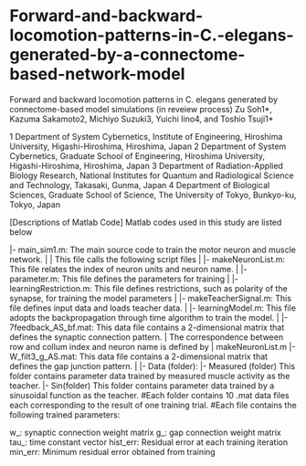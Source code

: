 # Forward-and-backward-locomotion-patterns-in-C.-elegans-generated-by-a-connectome-based-network-model
Forward and backward locomotion patterns in C. elegans generated by connectome-based model simulations (in reveiew process)
Zu Soh1*, Kazuma Sakamoto2, Michiyo Suzuki3, Yuichi Iino4, and Toshio Tsuji1* 

1 Department of System Cybernetics, Institute of Engineering, Hiroshima University, Higashi-Hiroshima, Hiroshima, Japan
2 Department of System Cybernetics, Graduate School of Engineering, Hiroshima University, Higashi-Hiroshima, Hiroshima, Japan
3 Department of Radiation-Applied Biology Research, National Institutes for Quantum and Radiological Science and Technology, Takasaki, Gunma, Japan
4 Department of Biological Sciences, Graduate School of Science, The University of Tokyo, Bunkyo-ku, Tokyo, Japan

[Descriptions of Matlab Code]
Matlab codes used in this study are listed below

 |- main_sim1.m:		The main source code to train the motor neuron and muscle network.
 |   |			This file calls the following script files
 |   |- makeNeuronList.m:	This file relates the index of neuron units and neuron name.
|   |- parameter.m:	This file defines the parameters for training 
|   |- learningRestriction.m:	This file defines restrictions, such as polarity of the synapse, for training the model parameters
|   |- makeTeacherSignal.m: This file defines input data and loads teacher data.
|   |- learningModel.m:	This file adopts the backpropagation through time algorithm to train the model.
|
|- 7feedback_AS_bf.mat: 	This data file contains a 2-dimensional matrix that defines the synaptic connection pattern.
|			The correspondence between row and collum index and neuron name is defined by 
| 			makeNeuronList.m
|- W_filt3_g_AS.mat:	This data file contains a 2-dimensional matrix that defines the gap junction pattern.
|
|- Data (folder):
     |- Measured (folder)	This folder contains parameter data trained by measured muscle activity as the teacher.
     |- Sin(folder)	This folder contains parameter data trained by a sinusoidal function as the teacher.
	#Each folder contains 10 .mat data files each corresponding to the result of one training trial.
	#Each file contains the following trained parameters:

w_: synaptic connection weight matrix
g_: gap connection weight matrix
tau_: time constant vector
hist_err: Residual error at each training iteration
min_err: Minimum residual error obtained from training
